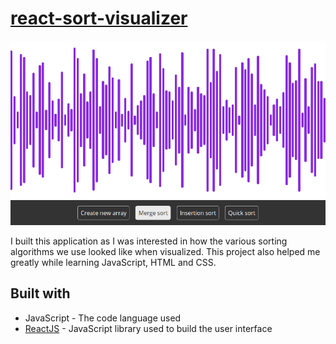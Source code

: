 # [react-sort-visualizer](https://lexesjan.github.io/react-sort-visualizer/)

![banner](data/sort.gif)

I built this application as I was interested in how the various sorting algorithms we use looked like when visualized. This project also helped me greatly while learning JavaScript, HTML and CSS.

  ## Built with
  - JavaScript - The code language used
  - [ReactJS](https://reactjs.org/) - JavaScript library used to build the user interface
 
